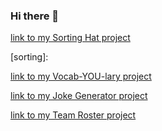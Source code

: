 ### Hi there 👋

[link to my Sorting Hat project](https://github.com/Phantom-Farmer/INDIVIDUAL-PROJECT-sorting-hat)

[sorting]:

[link to my Vocab-YOU-lary project](https://github.com/Phantom-Farmer/INDIVIDUAL-ASSIGNMENT-vocab-YOU-lary)

[link to my Joke Generator project](https://github.com/Phantom-Farmer/LAB-joke-generator-react)

[link to my Team Roster project](https://github.com/Phantom-Farmer/team-roster)

<!--
**Phantom-Farmer/Phantom-Farmer** is a ✨ _special_ ✨ repository because its `README.md` (this file) appears on your GitHub profile.

Here are some ideas to get you started:

- 🔭 I’m currently working on ...
- 🌱 I’m currently learning ...
- 👯 I’m looking to collaborate on ...
- 🤔 I’m looking for help with ...
- 💬 Ask me about ...
- 📫 How to reach me: ...
- 😄 Pronouns: ...
- ⚡ Fun fact: ...
-->
